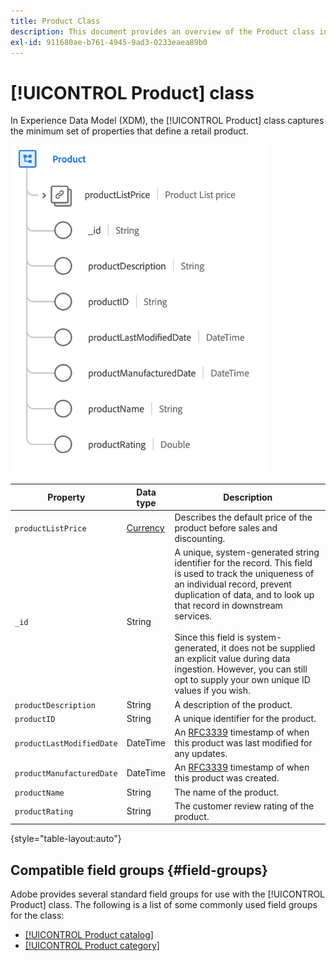 ```yaml
---
title: Product Class
description: This document provides an overview of the Product class in Experience Data Model (XDM).
exl-id: 911680ae-b761-4945-9ad3-0233eaea89b0
---
```

# [!UICONTROL Product] class

In Experience Data Model (XDM), the [!UICONTROL Product] class captures the minimum set of properties that define a retail product.

![](../images/classes/product.png)

| Property | Data type | Description |
| --- | --- | --- |
| `productListPrice` | [Currency](../data-types/currency.md) | Describes the default price of the product before sales and discounting. |
| `_id` | String |  A unique, system-generated string identifier for the record. This field is used to track the uniqueness of an individual record, prevent duplication of data, and to look up that record in downstream services.<br><br>Since this field is system-generated, it does not be supplied an explicit value during data ingestion. However, you can still opt to supply your own unique ID values if you wish. |
| `productDescription` | String | A description of the product. |
| `productID` | String | A unique identifier for the product. |
| `productLastModifiedDate` | DateTime | An [RFC3339](https://datatracker.ietf.org/doc/html/rfc3339) timestamp of when this product was last modified for any updates. |
| `productManufacturedDate` | DateTime | An [RFC3339](https://datatracker.ietf.org/doc/html/rfc3339) timestamp of when this product was created. |
| `productName` | String | The name of the product. |
| `productRating` | String | The customer review rating of the product.|

{style="table-layout:auto"}

## Compatible field groups {#field-groups}

Adobe provides several standard field groups for use with the [!UICONTROL Product] class. The following is a list of some commonly used field groups for the class:

* [[!UICONTROL Product catalog]](../field-groups/product/product-catalog.md)
* [[!UICONTROL Product category]](../field-groups/product/product-category.md)
